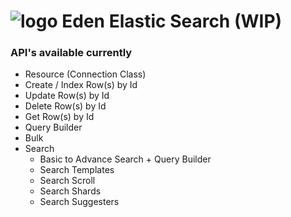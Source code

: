![logo](http://eden.openovate.com/assets/images/cloud-social.png) Eden Elastic Search (WIP)
====

### API's available currently
- Resource (Connection Class)
- Create / Index Row(s) by Id
- Update Row(s) by Id
- Delete Row(s) by Id
- Get Row(s) by Id
- Query Builder
- Bulk
- Search
    - Basic to Advance Search + Query Builder
    - Search Templates
    - Search Scroll
    - Search Shards
    - Search Suggesters
